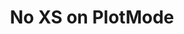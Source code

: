---
layout: project
title: "No XS on PlotMode"
description: "Optimized OpenMC's initialization process by conditionally skipping cross-section and library validation checks during plotting mode. This modification improves performance and reduces unnecessary computational overhead when running visualization-only simulations, while maintaining full validation for standard nuclear physics calculations."
start_date: 2023-09-09
end_date: 2023-10-07
client: 
  name: "FirsLightFusion"
  short: "FLF"
skills:
  - C++
  - OpenMC
recommendation_text:  "I've worked with Baptiste on open source software projects including DAGMC and OpenMC. I also benefited from being able to contract Baptiste for specific additions to OpenMC which has been very useful. During the contracts he has keep me informed of progress delivered, been attentive to the specific request and delivered as expected. It was very convenient hiring Baptiste through GitHub sponsors which allows for flexible hourly rates. This has been great as it allows us to adapt the task while carrying out the work if new aspects of the task are discovered. I much prefer this to a traditional contract where fixed deliverables are established ahead of time with little knowledge of the project."
recommendation_author: "Dr. J. Shimwell"
---